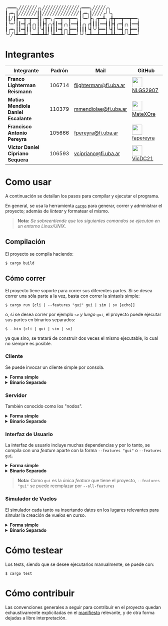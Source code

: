 ╭━━━╮╱╱╱╱╱╱╱╭╮╱╱╱╱╱╱╱╱╱╱╱╱╱╱╭━━━╮╱╱╱╱╱╭╮
┃╭━╮┃╱╱╱╱╱╱╱┃┃╱╱╱╱╱╱╱╱╱╱╱╱╱╱┃╭━╮┃╱╱╱╱╭╯╰╮
┃┃╱┃┣━━┳━┳━━┫┃╭┳━╮╭━━┳━━┳━━╮┃╰━╯┣╮╭┳━┻╮╭╋┳━━┳━━┳━━╮
┃╰━╯┃┃━┫╭┫╭╮┃┃┣┫╭╮┫┃━┫╭╮┃━━┫┃╭╮╭┫┃┃┃━━┫┃┣┫╭━┫╭╮┃━━┫
┃╭━╮┃┃━┫┃┃╰╯┃╰┫┃┃┃┃┃━┫╭╮┣━━┃┃┃┃╰┫╰╯┣━━┃╰┫┃╰━┫╭╮┣━━┃
╰╯╱╰┻━━┻╯╰━━┻━┻┻╯╰┻━━┻╯╰┻━━╯╰╯╰━┻━━┻━━┻━┻┻━━┻╯╰┻━━╯

# Integrantes

| <center>Integrante</center> | <center>Padrón</center> | <center>Mail</center> | <center>GitHub</center> |
|:------------------------|:-----------------------:|:----------------------|:------------------------|
| **Franco Lighterman Reismann** | 106714| flighterman@fi.uba.ar | <img align="center" src="https://github.com/NLGS2907.png" height=32 width=32 /> [NLGS2907](https://github.com/NLGS2907) |
| **Matias Mendiola Daniel Escalante** | 110379 | mmendiolae@fi.uba.ar | <img align="center" src="https://github.com/MateXOre.png" height=32 width=32 /> [MateXOre](https://github.com/MateXOre) |
| **Francisco Antonio Pereyra** | 105666 | fpereyra@fi.uba.ar | <img align="center" src="https://github.com/fapereyra.png" height=32 width=32 /> [fapereyra](https://github.com/fapereyra) |
| **Victor Daniel Cipriano Sequera** | 106593 | vcipriano@fi.uba.ar | <img align="center" src="https://github.com/VicDC21.png" height=32 width=32 /> [VicDC21](https://github.com/VicDC21) |

# Como usar 

A continuación se detallan los pasos para compilar y ejecutar el programa.

En general, se usa la herramienta [`cargo`](https://doc.rust-lang.org/cargo/) para generar, correr y administrar el proyecto;
además de _lintear_ y formatear el mismo.

> **Nota:** _Se sobreentiende que los siguientes comandos se ejecutan en un entorno Linux/UNIX._

## Compilación

El proyecto se compila haciendo:

```console
$ cargo build
```

## Cómo correr

El proyecto tiene soporte para correr sus diferentes partes.
Si se desea correr una sóla parte a la vez, basta con correr la sintaxis simple:

```console
$ cargo run [cli | --features "gui" gui | sim | sv [echo]]
```

o, si se desea correr por ejemplo `sv` _y luego_ `gui`, el proyecto puede ejecutar sus partes
en binarios separados:

```console
$ --bin [cli | gui | sim | sv]
```

ya que sino, se tratará de construir dos veces el mismo ejecutable, lo cual no siempre es posible.

### Cliente

Se puede invocar un cliente simple por consola.

<details>
    <summary>
        <b>Forma simple</b>
    </summary>

```console
$ cargo run cli
```

</details>

<details>
    <summary>
        <b>Binario Separado</b>
    </summary>

```console
$ cargo run --bin cli
```

</details>

### Servidor

También conocido como los "nodos".

<details>
    <summary>
        <b>Forma simple</b>
    </summary>

```console
$ cargo run sv
```

</details>

<details>
    <summary>
        <b>Binario Separado</b>
    </summary>

```console
$ cargo run --bin sv
```

</details>

### Interfaz de Usuario

La interfaz de usuario incluye muchas dependencias y por lo tanto, se compila
con una _feature_ aparte con la forma `--features "gui"` o `--features gui`.

<details>
    <summary>
        <b>Forma simple</b>
    </summary>

```console
$ cargo run --features "gui" gui
```

</details>

<details>
    <summary>
        <b>Binario Separado</b>
    </summary>

```console
$ cargo run --features "gui" --bin gui
```

</details>

> **Nota:** Como `gui` es la única _feature_ que tiene el proyecto, `--features "gui"` se puede
> reemplazar por `--all-features`

### Simulador de Vuelos

El simulador cada tanto va insertando datos en los lugares relevantes para simular la creación
de vuelos en curso.

<details>
    <summary>
        <b>Forma simple</b>
    </summary>

```console
$ cargo run sim
```

</details>

<details>
    <summary>
        <b>Binario Separado</b>
    </summary>

```console
$ cargo run --bin sim
```

</details>

# Cómo testear

Los tests, siendo que se desee ejecutarlos manualmente, se puede con:

```console
$ cargo test
```

# Cómo contribuir

Las convenciones generales a seguir para contribuir en el proyecto quedan exhaustivamente
explicitadas en el [manifiesto](./CONTRIBUTING.md) relevante, y de otra forma dejadas a
libre interpretación. 
